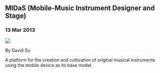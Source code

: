   

## MIDaS (Mobile-Music Instrument Designer and Stage)

### 13 Mar 2013

[![](/img/projects/midas.png)](http://www.columbia.edu/~dds2135/midas/demo.html)

By David Su

A platform for the creation and cultivation of original musical instruments using the mobile device as its base model.

  
